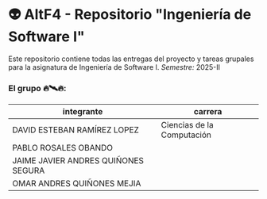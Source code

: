 # 👽  AltF4 - Repositorio "Ingeniería de Software I"
Este repositorio contiene todas las entregas del proyecto y tareas grupales para la asignatura de Ingeniería de Software I.
*Semestre:* 2025-II

### El grupo 🔥🛰️🔥:
| integrante | carrera |
|---|---|
| DAVID ESTEBAN RAMÍREZ LOPEZ | Ciencias de la Computación |
| PABLO ROSALES OBANDO |  |
| JAIME JAVIER ANDRES QUIÑONES SEGURA | |
| OMAR ANDRES QUIÑONES MEJIA | |

